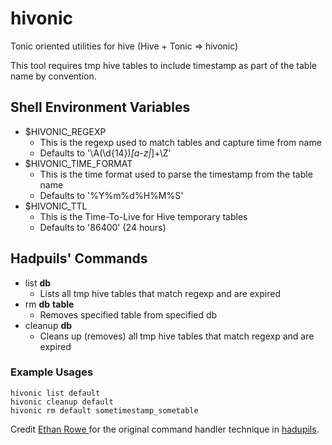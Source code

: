 hivonic
========

Tonic oriented utilities for hive (Hive + Tonic => hivonic)

This tool requires tmp hive tables to include timestamp as part of the table name by convention.

## Shell Environment Variables
- $HIVONIC_REGEXP
    * This is the regexp used to match tables and capture time from name
    * Defaults to '\A(\d{14})_[a-z|_]+\Z'
- $HIVONIC_TIME_FORMAT
    * This is the time format used to parse the timestamp from the table name
    * Defaults to '%Y%m%d%H%M%S'
- $HIVONIC_TTL
    * This is the Time-To-Live for Hive temporary tables
    * Defaults to '86400' (24 hours)


## Hadpuils' Commands
- list __db__
    * Lists all tmp hive tables that match regexp and are expired
- rm __db__ __table__
    * Removes specified table from specified db
- cleanup __db__
    * Cleans up (removes) all tmp hive tables that match regexp and are expired

### Example Usages
``` shell
hivonic list default
hivonic cleanup default
hivonic rm default sometimestamp_sometable
```

Credit [Ethan Rowe ](https://github.com/ethanrowe) for the original command handler technique in [hadupils](https://github.com/ethanrowe/hadupils).
